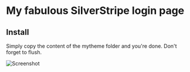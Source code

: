 # My fabulous SilverStripe login page

## Install ##

Simply copy the content of the mytheme folder and you're done.
Don't forget to flush.

![Screenshot](https://raw.github.com/JohannesFischer/my-fabulous-ss-login/master/screenshot.png)